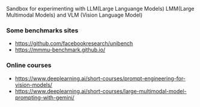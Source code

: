 Sandbox for experimenting with LLM(Large Languange Models) LMM(Large Multimodal Models) and VLM (Vision Language Model)

### Some benchmarks sites
* https://github.com/facebookresearch/unibench
* https://mmmu-benchmark.github.io/

### Online courses
* https://www.deeplearning.ai/short-courses/prompt-engineering-for-vision-models/
* https://www.deeplearning.ai/short-courses/large-multimodal-model-prompting-with-gemini/


